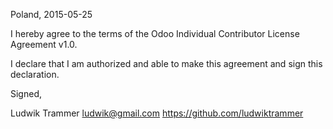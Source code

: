Poland, 2015-05-25

I hereby agree to the terms of the Odoo Individual Contributor License
Agreement v1.0.

I declare that I am authorized and able to make this agreement and sign this
declaration.

Signed,

Ludwik Trammer ludwik@gmail.com https://github.com/ludwiktrammer